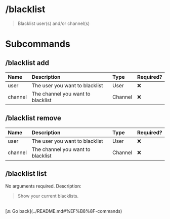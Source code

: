 # /blacklist
> Blacklist user(s) and/or channel(s) 

# Subcommands

## /blacklist add 
| Name | Description | Type | Required? | 
| :-- | :-- | :-- | :-- | 
| user | The user you want to blacklist | User | ❌ | 
| channel | The channel you want to blacklist | Channel | ❌ | 
## /blacklist remove 
| Name | Description | Type | Required? | 
| :-- | :-- | :-- | :-- | 
| user | The user you want to blacklist | User | ❌ | 
| channel | The channel you want to blacklist | Channel | ❌ | 
## /blacklist list 
No arguments required. Description: 
> Show your current blacklists. 


<br>
 [🔙 Go back](../README.md#%EF%B8%8F-commands)